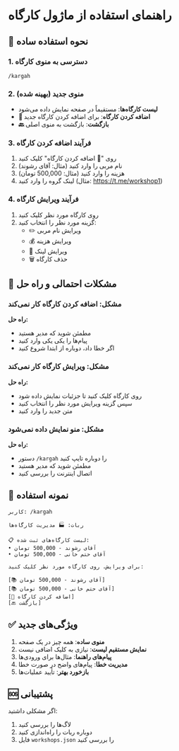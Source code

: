 # راهنمای استفاده از ماژول کارگاه

## 🚀 نحوه استفاده ساده

### 1. دسترسی به منوی کارگاه
```
/kargah
```

### 2. منوی جدید (بهینه شده)
- **لیست کارگاه‌ها**: مستقیماً در صفحه نمایش داده می‌شود
- **📝 اضافه کردن کارگاه**: برای اضافه کردن کارگاه جدید
- **🔙 بازگشت**: بازگشت به منوی اصلی

### 3. فرآیند اضافه کردن کارگاه
1. روی "📝 اضافه کردن کارگاه" کلیک کنید
2. نام مربی را وارد کنید (مثال: آقای رشوند)
3. هزینه را وارد کنید (مثال: 500,000 تومان)
4. لینک گروه را وارد کنید (مثال: https://t.me/workshop1)

### 4. فرآیند ویرایش کارگاه
1. روی کارگاه مورد نظر کلیک کنید
2. گزینه مورد نظر را انتخاب کنید:
   - ✏️ ویرایش نام مربی
   - 💰 ویرایش هزینه
   - 🔗 ویرایش لینک
   - 🗑️ حذف کارگاه

## 🔧 مشکلات احتمالی و راه حل

### مشکل: اضافه کردن کارگاه کار نمی‌کند
**راه حل:**
- مطمئن شوید که مدیر هستید
- پیام‌ها را یکی یکی وارد کنید
- اگر خطا داد، دوباره از ابتدا شروع کنید

### مشکل: ویرایش کارگاه کار نمی‌کند
**راه حل:**
- روی کارگاه کلیک کنید تا جزئیات نمایش داده شود
- سپس گزینه ویرایش مورد نظر را انتخاب کنید
- متن جدید را وارد کنید

### مشکل: منو نمایش داده نمی‌شود
**راه حل:**
- دستور `/kargah` را دوباره تایپ کنید
- مطمئن شوید که مدیر هستید
- اتصال اینترنت را بررسی کنید

## 📱 نمونه استفاده

```
کاربر: /kargah

ربات: 🏭 مدیریت کارگاه‌ها

📋 لیست کارگاه‌های ثبت شده:
• آقای رشوند - 500,000 تومان
• آقای حتم خانی - 500,000 تومان

برای ویرایش، روی کارگاه مورد نظر کلیک کنید:

[📚 آقای رشوند - 500,000 تومان]
[📚 آقای حتم خانی - 500,000 تومان]
[📝 اضافه کردن کارگاه]
[🔙 بازگشت]
```

## ✅ ویژگی‌های جدید

1. **منوی ساده**: همه چیز در یک صفحه
2. **نمایش مستقیم لیست**: نیازی به کلیک اضافی نیست
3. **پیام‌های راهنما**: مثال‌ها برای ورودی‌ها
4. **مدیریت خطا**: پیام‌های واضح در صورت خطا
5. **بازخورد بهتر**: تأیید عملیات‌ها

## 🆘 پشتیبانی

اگر مشکلی داشتید:
1. لاگ‌ها را بررسی کنید
2. دوباره ربات را راه‌اندازی کنید
3. فایل `workshops.json` را بررسی کنید 